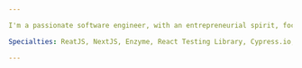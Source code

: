 ```yaml
---

I'm a passionate software engineer, with an entrepreneurial spirit, focused on building high-performance JavaScript applications, and with proficient leadership capabilities and a focus on teamwork. I am interested in newer technologies and frameworks such as ReactJS, NextJS, EmberJS, NodeJS, and ES6. I love helping people learn and build next generation web applications with ReactJS and/or EmberJS - I have developed solutions to help organizations detect and prevent problems that otherwise would have cost significant time and money. I work hard at staying up to date on the latest trends and technologies to ensure each project utilizes the best tools and methodologies available.

Specialties: ReatJS, NextJS, Enzyme, React Testing Library, Cypress.io, EmberJS, JavaScript, ES6, NodeJS, AngularJS v1, Ruby/Rails, HTML5, CSS3, Heroku, AWS / DigitalOcean / Serverless, Agile / TDD / Scrum

---
```


